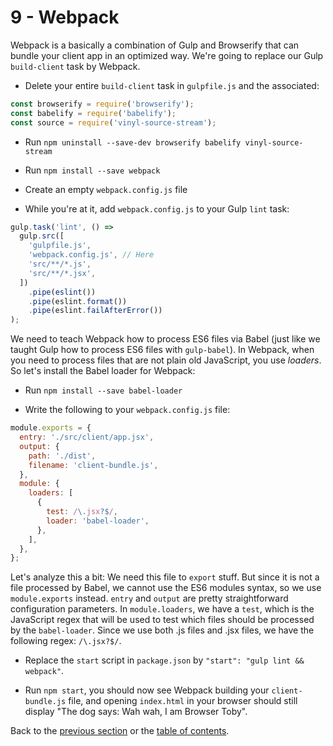 # 9 - Webpack

Webpack is a basically a combination of Gulp and Browserify that can bundle your client app in an optimized way. We're going to replace our Gulp `build-client` task by Webpack.

- Delete your entire `build-client` task in `gulpfile.js` and the associated:
```javascript
const browserify = require('browserify');
const babelify = require('babelify');
const source = require('vinyl-source-stream');
```
- Run `npm uninstall --save-dev browserify babelify vinyl-source-stream`
- Run `npm install --save webpack`

- Create an empty `webpack.config.js` file

- While you're at it, add `webpack.config.js` to your Gulp `lint` task:

```javascript
gulp.task('lint', () =>
  gulp.src([
    'gulpfile.js',
    'webpack.config.js', // Here
    'src/**/*.js',
    'src/**/*.jsx',
  ])
    .pipe(eslint())
    .pipe(eslint.format())
    .pipe(eslint.failAfterError())
);
```

We need to teach Webpack how to process ES6 files via Babel (just like we taught Gulp how to process ES6 files with `gulp-babel`). In Webpack, when you need to process files that are not plain old JavaScript, you use *loaders*. So let's install the Babel loader for Webpack:

- Run `npm install --save babel-loader`

- Write the following to your `webpack.config.js` file:
```javascript
module.exports = {
  entry: './src/client/app.jsx',
  output: {
    path: './dist',
    filename: 'client-bundle.js',
  },
  module: {
    loaders: [
      {
        test: /\.jsx?$/,
        loader: 'babel-loader',
      },
    ],
  },
};
```

Let's analyze this a bit:
We need this file to `export` stuff. But since it is not a file processed by Babel, we cannot use the ES6 modules syntax, so we use `module.exports` instead. `entry` and `output` are pretty straightforward configuration parameters. In `module.loaders`, we have a `test`, which is the JavaScript regex that will be used to test which files should be processed by the `babel-loader`. Since we use both .js files and .jsx files, we have the following regex: `/\.jsx?$/`.

- Replace the `start` script in `package.json` by `"start": "gulp lint && webpack"`.

- Run `npm start`, you should now see Webpack building your `client-bundle.js` file, and opening `index.html` in your browser should still display "The dog says: Wah wah, I am Browser Toby".


Back to the [previous section](/3-es6-babel-gulp) or the [table of contents](https://github.com/verekia/modern-js-stack-training).
